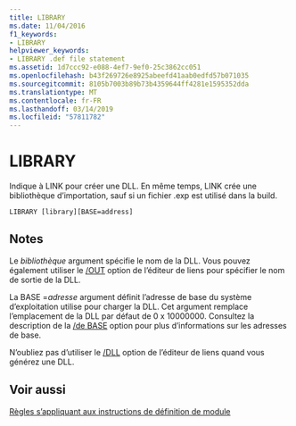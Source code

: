 ```yaml
---
title: LIBRARY
ms.date: 11/04/2016
f1_keywords:
- LIBRARY
helpviewer_keywords:
- LIBRARY .def file statement
ms.assetid: 1d7ccc92-e088-4ef7-9ef0-25c3862cc051
ms.openlocfilehash: b43f269726e8925abeefd41aab0edfd57b071035
ms.sourcegitcommit: 8105b7003b89b73b4359644ff4281e1595352dda
ms.translationtype: MT
ms.contentlocale: fr-FR
ms.lasthandoff: 03/14/2019
ms.locfileid: "57811782"
---
```

# <a name="library"></a>LIBRARY

Indique à LINK pour créer une DLL. En même temps, LINK crée une bibliothèque d’importation, sauf si un fichier .exp est utilisé dans la build.

```
LIBRARY [library][BASE=address]
```

## <a name="remarks"></a>Notes

Le *bibliothèque* argument spécifie le nom de la DLL. Vous pouvez également utiliser le [/OUT](out-output-file-name.md) option de l’éditeur de liens pour spécifier le nom de sortie de la DLL.

La BASE =*adresse* argument définit l’adresse de base du système d’exploitation utilise pour charger la DLL. Cet argument remplace l’emplacement de la DLL par défaut de 0 x 10000000. Consultez la description de la [/de BASE](base-base-address.md) option pour plus d’informations sur les adresses de base.

N’oubliez pas d’utiliser le [/DLL](dll-build-a-dll.md) option de l’éditeur de liens quand vous générez une DLL.

## <a name="see-also"></a>Voir aussi

[Règles s’appliquant aux instructions de définition de module](rules-for-module-definition-statements.md)
